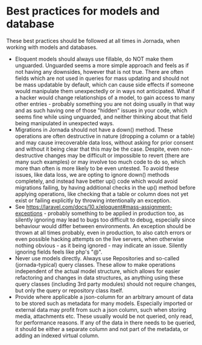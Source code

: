 # Best practices for models and database

These best practices should be followed at all times in Jornada, when working with models and databases.

* Eloquent models should always use fillable, do NOT make them unguarded. Unguarded seems a more simple approach and
  feels as if not having any downsides, however that is not true. There are often fields which are not used in queries
  for mass updating and should not be mass updatable by default, which can cause side effects if someone would
  manipulate them unexpectedly or in ways not anticipated. What if a hacker would change relationships of a model, to
  gain access to many other entries - probably something you are not doing usually in that way and as such having one
  of those "hidden" issues in your code, which seems fine while using unguarded, and neither thinking about that field
  being manipulated in unexpected ways.
* Migrations in Jornada should not have a down() method. These operations are often destructive in nature (dropping a
  column or a table) and may cause irrecoverable data loss, without asking for prior consent and without it being clear
  that this may be the case. Despite, even non-destructive changes may be difficult or impossible to revert (there are
  many such examples) or may involve too much code to do so, which more than often is more likely to be even untested.
  To avoid these issues, like data loss, we are opting to ignore down() methods completely, and instead have better up()
  code which would avoid migrations failing, by having additional checks in the up() method before applying operations,
  like checking that a table or column does not yet exist or failing explicitly by throwing intentionally an exception.
* See https://laravel.com/docs/10.x/eloquent#mass-assignment-exceptions - probably something to be applied in production
  too, as silently ignoring may lead to bugs too difficult to debug, especially since behaviour would differ between
  environments. An exception should be thrown at all times probably, even in production, to also catch errors or even
  possible hacking attempts on the live servers, when otherwise nothing obvious - as it being ignored - may indicate
  an issue. Silently ignoring fields feels like php's "@".
* Never use models directly. Always use Repositories and so-called (jornada-typical) query classes. These allow to make
  operations independent of the actual model structure, which allows for easier refactoring and changes in data
  structures, as anything using these query classes (including 3rd party modules) should not require changes, but only
  the query or repository class itself.
* Provide where applicable a json-column for an arbitrary amount of data to be stored such as metadata for many models.
  Especially imported or external data may profit from such a json column, such when storing media, attachments etc.
  These usually would be not queried, only read, for performance reasons. If any of the data in there needs to be
  queried, it should be either a separate column and not part of the metadata, or adding an indexed virtual column.
